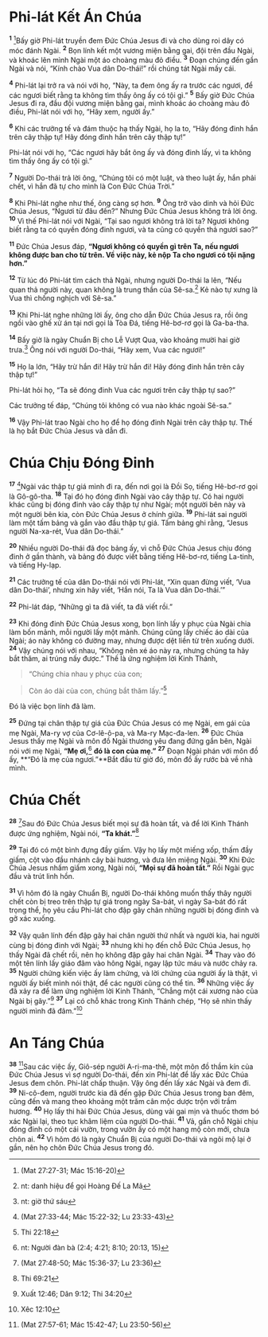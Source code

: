 # Phi-lát Kết Án Chúa
<sup><b>1</b></sup> [^1*]Bấy giờ Phi-lát truyền đem Đức Chúa Jesus đi và cho dùng roi dây có móc đánh Ngài. <sup><b>2</b></sup> Bọn lính kết một vương miện bằng gai, đội trên đầu Ngài, và khoác lên mình Ngài một áo choàng màu đỏ điều. <sup><b>3</b></sup> Đoạn chúng đến gần Ngài và nói, “Kính chào Vua dân Do-thái!” rồi chúng tát Ngài mấy cái.

<sup><b>4</b></sup> Phi-lát lại trở ra và nói với họ, “Này, ta đem ông ấy ra trước các ngươi, để các ngươi biết rằng ta không tìm thấy ông ấy có tội gì.” <sup><b>5</b></sup> Bấy giờ Đức Chúa Jesus đi ra, đầu đội vương miện bằng gai, mình khoác áo choàng màu đỏ điều, Phi-lát nói với họ, “Hãy xem, người ấy.”

<sup><b>6</b></sup> Khi các trưởng tế và đám thuộc hạ thấy Ngài, họ la to, “Hãy đóng đinh hắn trên cây thập tự! Hãy đóng đinh hắn trên cây thập tự!”

Phi-lát nói với họ, “Các ngươi hãy bắt ông ấy và đóng đinh lấy, vì ta không tìm thấy ông ấy có tội gì.”

<sup><b>7</b></sup> Người Do-thái trả lời ông, “Chúng tôi có một luật, và theo luật ấy, hắn phải chết, vì hắn đã tự cho mình là Con Đức Chúa Trời.”

<sup><b>8</b></sup> Khi Phi-lát nghe như thế, ông càng sợ hơn. <sup><b>9</b></sup> Ông trở vào dinh và hỏi Đức Chúa Jesus, “Ngươi từ đâu đến?” Nhưng Đức Chúa Jesus không trả lời ông. <sup><b>10</b></sup> Vì thế Phi-lát nói với Ngài, “Tại sao ngươi không trả lời ta? Ngươi không biết rằng ta có quyền đóng đinh ngươi, và ta cũng có quyền thả ngươi sao?”

<sup><b>11</b></sup> Đức Chúa Jesus đáp, **“Ngươi không có quyền gì trên Ta, nếu ngươi không được ban cho từ trên. Về việc này, kẻ nộp Ta cho ngươi có tội nặng hơn.”**

<sup><b>12</b></sup> Từ lúc đó Phi-lát tìm cách thả Ngài, nhưng người Do-thái la lên, “Nếu quan thả người này, quan không là trung thần của Sê-sa.[^1] Kẻ nào tự xưng là Vua thì chống nghịch với Sê-sa.”

<sup><b>13</b></sup> Khi Phi-lát nghe những lời ấy, ông cho dẫn Đức Chúa Jesus ra, rồi ông ngồi vào ghế xử án tại nơi gọi là Tòa Đá, tiếng Hê-bơ-rơ gọi là Ga-ba-tha.

<sup><b>14</b></sup> Bấy giờ là ngày Chuẩn Bị cho Lễ Vượt Qua, vào khoảng mười hai giờ trưa.[^2] Ông nói với người Do-thái, “Hãy xem, Vua các ngươi!”

<sup><b>15</b></sup> Họ la lớn, “Hãy trừ hắn đi! Hãy trừ hắn đi! Hãy đóng đinh hắn trên cây thập tự!”

Phi-lát hỏi họ, “Ta sẽ đóng đinh Vua các ngươi trên cây thập tự sao?”

Các trưởng tế đáp, “Chúng tôi không có vua nào khác ngoài Sê-sa.”

<sup><b>16</b></sup> Vậy Phi-lát trao Ngài cho họ để họ đóng đinh Ngài trên cây thập tự. Thế là họ bắt Đức Chúa Jesus và dẫn đi.


# Chúa Chịu Đóng Đinh
<sup><b>17</b></sup> [^2*]Ngài vác thập tự giá mình đi ra, đến nơi gọi là Đồi Sọ, tiếng Hê-bơ-rơ gọi là Gô-gô-tha. <sup><b>18</b></sup> Tại đó họ đóng đinh Ngài vào cây thập tự. Có hai người khác cũng bị đóng đinh vào cây thập tự như Ngài; một người bên này và một người bên kia, còn Đức Chúa Jesus ở chính giữa. <sup><b>19</b></sup> Phi-lát sai người làm một tấm bảng và gắn vào đầu thập tự giá. Tấm bảng ghi rằng, “Jesus người Na-xa-rét, Vua dân Do-thái.”

<sup><b>20</b></sup> Nhiều người Do-thái đã đọc bảng ấy, vì chỗ Đức Chúa Jesus chịu đóng đinh ở gần thành, và bảng đó được viết bằng tiếng Hê-bơ-rơ, tiếng La-tinh, và tiếng Hy-lạp.

<sup><b>21</b></sup> Các trưởng tế của dân Do-thái nói với Phi-lát, “Xin quan đừng viết, ‘Vua dân Do-thái’, nhưng xin hãy viết, ‘Hắn nói, Ta là Vua dân Do-thái.’”

<sup><b>22</b></sup> Phi-lát đáp, “Những gì ta đã viết, ta đã viết rồi.”

<sup><b>23</b></sup> Khi đóng đinh Đức Chúa Jesus xong, bọn lính lấy y phục của Ngài chia làm bốn mảnh, mỗi người lấy một mảnh. Chúng cũng lấy chiếc áo dài của Ngài; áo này không có đường may, nhưng được dệt liền từ trên xuống dưới. <sup><b>24</b></sup> Vậy chúng nói với nhau, “Không nên xé áo này ra, nhưng chúng ta hãy bắt thăm, ai trúng nấy được.” Thế là ứng nghiệm lời Kinh Thánh,


> “Chúng chia nhau y phục của con;
>


> Còn áo dài của con, chúng bắt thăm lấy.”[^3]
>

Đó là việc bọn lính đã làm.

<sup><b>25</b></sup> Đứng tại chân thập tự giá của Đức Chúa Jesus có mẹ Ngài, em gái của mẹ Ngài, Ma-ry vợ của Cơ-lê-ô-pa, và Ma-ry Mạc-đa-len. <sup><b>26</b></sup> Đức Chúa Jesus thấy mẹ Ngài và môn đồ Ngài thương yêu đang đứng gần bên, Ngài nói với mẹ Ngài, **“Mẹ ơi,**[^4] **đó là con của mẹ.”** <sup><b>27</b></sup> Đoạn Ngài phán với môn đồ ấy, **“Đó là mẹ của ngươi.”**Bắt đầu từ giờ đó, môn đồ ấy rước bà về nhà mình.


# Chúa Chết
<sup><b>28</b></sup> [^3*]Sau đó Đức Chúa Jesus biết mọi sự đã hoàn tất, và để lời Kinh Thánh được ứng nghiệm, Ngài nói, **“Ta khát.”**[^5]

<sup><b>29</b></sup> Tại đó có một bình đựng đầy giấm. Vậy họ lấy một miếng xốp, thấm đầy giấm, cột vào đầu nhánh cây bài hương, và đưa lên miệng Ngài. <sup><b>30</b></sup> Khi Đức Chúa Jesus nhấm giấm xong, Ngài nói, **“Mọi sự đã hoàn tất.”** Rồi Ngài gục đầu và trút linh hồn.

<sup><b>31</b></sup> Vì hôm đó là ngày Chuẩn Bị, người Do-thái không muốn thấy thây người chết còn bị treo trên thập tự giá trong ngày Sa-bát, vì ngày Sa-bát đó rất trọng thể, họ yêu cầu Phi-lát cho đập gãy chân những người bị đóng đinh và gỡ xác xuống.

<sup><b>32</b></sup> Vậy quân lính đến đập gãy hai chân người thứ nhất và người kia, hai người cùng bị đóng đinh với Ngài; <sup><b>33</b></sup> nhưng khi họ đến chỗ Đức Chúa Jesus, họ thấy Ngài đã chết rồi, nên họ không đập gãy hai chân Ngài. <sup><b>34</b></sup> Thay vào đó một tên lính lấy giáo đâm vào hông Ngài, ngay lập tức máu và nước chảy ra. <sup><b>35</b></sup> Người chứng kiến việc ấy làm chứng, và lời chứng của người ấy là thật, vì người ấy biết mình nói thật, để các người cũng có thể tin. <sup><b>36</b></sup> Những việc ấy đã xảy ra để làm ứng nghiệm lời Kinh Thánh, “Chẳng một cái xương nào của Ngài bị gãy.”[^6] <sup><b>37</b></sup> Lại có chỗ khác trong Kinh Thánh chép, “Họ sẽ nhìn thấy người mình đã đâm.”[^7]


# An Táng Chúa
<sup><b>38</b></sup> [^4*]Sau các việc ấy, Giô-sép người A-ri-ma-thê, một môn đồ thầm kín của Đức Chúa Jesus vì sợ người Do-thái, đến xin Phi-lát để lấy xác Đức Chúa Jesus đem chôn. Phi-lát chấp thuận. Vậy ông đến lấy xác Ngài và đem đi. <sup><b>39</b></sup> Ni-cô-đem, người trước kia đã đến gặp Đức Chúa Jesus trong ban đêm, cũng đến và mang theo khoảng một trăm cân mộc dược trộn với trầm hương. <sup><b>40</b></sup> Họ lấy thi hài Đức Chúa Jesus, dùng vải gai mịn và thuốc thơm bó xác Ngài lại, theo tục khâm liệm của người Do-thái. <sup><b>41</b></sup> Vả, gần chỗ Ngài chịu đóng đinh có một cái vườn, trong vườn ấy có một hang mộ còn mới, chưa chôn ai. <sup><b>42</b></sup> Vì hôm đó là ngày Chuẩn Bị của người Do-thái và ngôi mộ lại ở gần, nên họ chôn Đức Chúa Jesus trong đó.

[^1]: nt: danh hiệu để gọi Hoàng Đế La Mã
[^2]: nt: giờ thứ sáu
[^3]: Thi 22:18
[^4]: nt: Người đàn bà (2:4; 4:21; 8:10; 20:13, 15)
[^5]: Thi 69:21
[^6]: Xuất 12:46; Dân 9:12; Thi 34:20
[^7]: Xêc 12:10
[^1*]: (Mat 27:27-31; Mác 15:16-20)
[^2*]: (Mat 27:33-44; Mác 15:22-32; Lu 23:33-43)
[^3*]: (Mat 27:48-50; Mác 15:36-37; Lu 23:36)
[^4*]: (Mat 27:57-61; Mác 15:42-47; Lu 23:50-56)